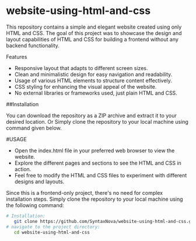 # website-using-html-and-css
This repository contains a simple and elegant website created using only HTML and CSS.
The goal of this project was to showcase the design and layout capabilities of HTML 
and CSS for building a frontend without any backend functionality.

Features
* Responsive layout that adapts to different screen sizes.
* Clean and minimalistic design for easy navigation and readability.
* Usage of various HTML elements to structure content effectively.
* CSS styling for enhancing the visual appeal of the website.
* No external libraries or frameworks used, just plain HTML and CSS.

##Installation

You can download the repository as a ZIP archive and extract it to your desired location.
Or Simply clone the repository to your local machine using command given below.

#USAGE
* Open the index.html file in your preferred web browser to view the website.
* Explore the different pages and sections to see the HTML and CSS in action.
* Feel free to modify the HTML and CSS files to experiment with different designs and layouts.
 
Since this is a frontend-only project, there's no need for complex installation steps. 
Simply clone the repository to your local machine using the following 
command: 

```bash
# Installation:
   git clone https://github.com/SyntaxNova/website-using-html-and-css.git
# navigate to the project directory:
   cd website-using-html-and-css
